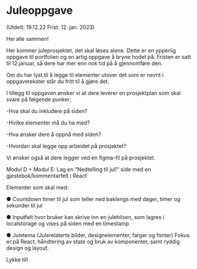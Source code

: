 # Juleoppgave 
(Utdelt: 19.12.22 Frist: 12. jan. 2023)

<!-- Kopiert fra google classroom -->

Hei alle sammen!

Her kommer juleprosjektet, det skal løses alene. Dette er en ypperlig oppgave til portfolien og en artig oppgave å bryne hodet på. Fristen er satt til 12.januar, så dere har mer enn nok tid på å gjennomføre den.

Om du har lyst til å legge til elementer utover det som er nevnt i oppgavetekster står du fritt til å gjøre det.

I tillegg til oppgaven ønsker vi at dere leverer en prosjektplan som skal svare på følgende punker;

-Hva skal du inkludere på siden?

-Hvilke elementer må du ha med?

-Hva ønsker dere å oppnå med siden?

-Hvordan skal legge opp arbeidet på prosjektet?

Vi ønsker også at dere legger ved en figma-fil på prosjektet.

Modul D + Modul E:
Lag en “Nedtelling til jul!” side med en gjestebok/kommentarfelt i React

Elementer som skal med:

● Countdown timer til jul som teller ned baklengs med dager, timer og
sekunder til jul

● Inputfelt hvor bruker kan skrive inn en julehilsen, som lagres i
localstorage og vises på siden med en timestamp

● Juletema (Julerelaterte bilder, designelementer, farger og fonter)
Fokus er på React, håndtering av state og bruk av komponenter, samt ryddig
design og layout.

Lykke til!
